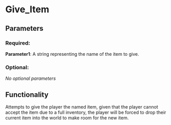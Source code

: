 # Give_Item

## Parameters

### Required:

**Parameter1**: A string representing the name of the item to give.

### Optional:

*No optional parameters*

## Functionality

Attempts to give the player the named item, given that the player cannot accept the item due to a full inventory, the player will be forced to drop their current item into the world to make room for the new item.